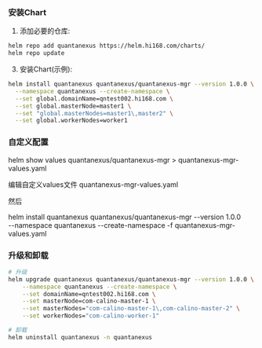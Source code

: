 ### 安装Chart

1. 添加必要的仓库:
```bash
helm repo add quantanexus https://helm.hi168.com/charts/
helm repo update
```

3. 安装Chart(示例):
```bash
helm install quantanexus quantanexus/quantanexus-mgr --version 1.0.0 \
  --namespace quantanexus --create-namespace \
  --set global.domainName=qntest002.hi168.com \
  --set global.masterNode=master1 \
  --set "global.masterNodes=master1\,master2" \
  --set global.workerNodes=worker1    
```

### 自定义配置

helm show values quantanexus/quantanexus-mgr > quantanexus-mgr-values.yaml

编辑自定义values文件 quantanexus-mgr-values.yaml

然后 

helm install quantanexus quantanexus/quantanexus-mgr --version 1.0.0 \
    --namespace quantanexus --create-namespace
    -f quantanexus-mgr-values.yaml

### 升级和卸载

```bash
# 升级
helm upgrade quantanexus quantanexus/quantanexus-mgr --version 1.0.0 \
    --namespace quantanexus --create-namespace \
    --set domainName=qntest002.hi168.com \
    --set masterNode=com-calino-master-1 \
    --set masterNodes="com-calino-master-1\,com-calino-master-2" \
    --set workerNodes="com-calino-worker-1" 

# 卸载
helm uninstall quantanexus -n quantanexus
```

